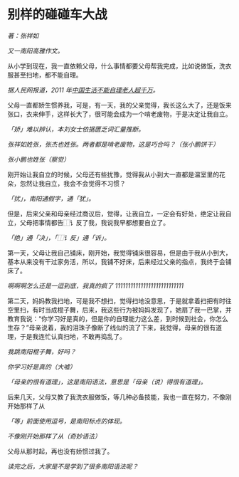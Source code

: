 # 别样的碰碰车大战
_著：张祥如_

_又一南阳高雅作文。_

从小学到现在，我一直依赖父母，什么事情都要父母帮我完成，比如说做饭，洗衣服甚至扫地，都不能自理。

_据人民网报道，2011 年[中国生活不能自理老人超千万](http://www.people.com.cn/h/2011/1128/c25408-2175657693.html)。_

父母一直都娇生惯养我，可是，有一天，我的父亲觉得，我长这么大了，还是饭来张口，衣来伸手，这样长大了，很可能会成为一个啃老废物，于是决定让我自立。

_「娇」难以辨认，本刘女士依据匮乏词汇量推断。_

_张祥如姓张，张杰也姓张。两者都是啃老废物，这是巧合吗？（张小鹏饼干）_

_张小鹏也姓张（察觉）_

刚开始让我自立的时候，父母还有些扰豫，觉得我从小到大一直都是温室里的花朵，忽然让我自立，我会不会觉得不习惯？

_「扰」，南阳通假字，通「犹」。_

但是，后来父亲和母亲经过商议后，觉得，让我自立，一定会有好处，绝定让我自立，父母把事情都告⿰讠反了我，我说我早都想要自立了。

_「绝」通「决」，「⿰讠反」通「诉」。_

第一天，父母让我自己铺床，刚开始，我觉得铺床很容易，但是由于我从小到大，基本从来没有干过家务活，所以，我铺不好床，后来经过父亲的指点，我终于会铺床了。

_啊啊啊怎么还是一逗到底，我真的疯了 111111111111111111111111111_

第二天，妈妈教我扫地，可是我不想扫，觉得扫地没意思，于是就拿着扫把有时往空里扫，有时当成棍子舞，后来，我这些行为被妈妈发现了，她扇了我一巴掌，并教育我说：“你学习好是真的，但是你的自理能力这么差，到时候到社会，你怎么生存？”母亲说着，我的泪珠子像断了线似的流了下来，我觉得，母亲的很有道理，于是我连忙认真扫地，不敢再捣乱了。

_我跳南阳棍子舞，好吗？_

_你学习好是真的（大嘘）_

_「母亲的很有道理」，这是南阳语法，意思是「母亲（说）得很有道理」。_

后来几天，父母又教了我洗衣服做饭，等几种必备技能，我也一直在努力，不像刚开始那样了从

_「等」前面使用逗号，是南阳标点的体现。_

_不像刚开始那样了从（奇妙语法）_

父母从那时起，再也没有娇惯过我了。

_读完之后，大家是不是学到了很多南阳语法呢？_
